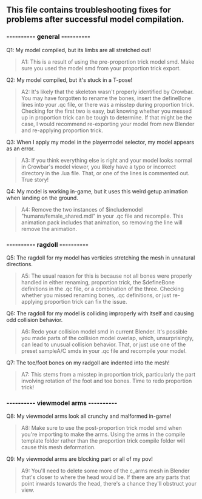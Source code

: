 ## This file contains troubleshooting fixes for problems after successful model compilation.

### ---------- general ----------

Q1: My model compiled, but its limbs are all stretched out!

> A1: This is a result of using the pre-proportion trick model smd. Make sure you used the model smd from your proportion trick export.

Q2: My model compiled, but it's stuck in a T-pose!

> A2: It's likely that the skeleton wasn't properly identified by Crowbar. You may have forgotten to rename the bones, insert the defineBone lines into your .qc file, or there was a misstep during proportion trick. Checking for the first two is easy,
but knowing whether you messed up in proportion trick can be tough to determine. If that might be the case, I would recommend re-exporting your model from new Blender and re-applying proportion trick.

Q3: When I apply my model in the playermodel selector, my model appears as an error.

> A3: If you think everything else is right and your model looks normal in Crowbar's model viewer, you likely have a typo or incorrect directory in the .lua file. That, or one of the lines is commented out. True story!

Q4: My model is working in-game, but it uses this weird getup animation when landing on the ground.

> A4: Remove the two instances of $includemodel "humans/female_shared.mdl" in your .qc file and recompile. This animation pack includes that animation, so removing the line will remove the animation.

### ---------- ragdoll ----------

Q5: The ragdoll for my model has verticies stretching the mesh in unnatural directions.

> A5: The usual reason for this is because not all bones were properly handled in either renaming, proportion trick, the $defineBone definitions in the .qc file, or a combination of the three. Checking whether you missed renaming bones, .qc definitions, or just re-applying proportion trick can fix the issue.

Q6: The ragdoll for my model is colliding improperly with itself and causing odd collision behavior.

> A6: Redo your collision model smd in current Blender. It's possible you made parts of the collision model overlap, which, unsurprisingly, can lead to unusual collision behavior. That, or just use one of the preset sampleA/C smds in your .qc file and recompile your model.

Q7: The toe/foot bones on my radgoll are indented into the mesh!

> A7: This stems from a misstep in proportion trick, particularly the part involving rotation of the foot and toe bones. Time to redo proportion trick!

### ---------- viewmodel arms ----------

Q8: My viewmodel arms look all crunchy and malformed in-game!

> A8: Make sure to use the post-proportion trick model smd when you're importing to make the arms. Using the arms in the compile template folder rather than the proportion trick compile folder will cause this mesh deformation.

Q9: My viewmodel arms are blocking part or all of my pov!

> A9: You'll need to delete some more of the c_arms mesh in Blender that's closer to where the head would be. If there are any parts that point inwards towards the head, there's a chance they'll obstruct your view.
